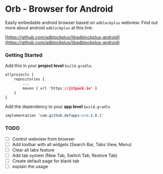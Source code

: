 # Orb - Browser for Android

Easily embedable android browser based on `adblockplus` webview. Find out more about android `adblockplus` at this link:

[https://github.com/adblockplus/libadblockplus-android](https://github.com/adblockplus/libadblockplus-android)


### Getting Started

Add this in your **project level** `build.gradle`.

```css
allprojects {
    repositories {
        ...
        maven { url 'https://jitpack.io' }
    }
}
```

Add the dependency to your **app level** `build.gradle`

```css
implementation 'com.github.defapps:orb:1.0.1'
```

### TODO

- [ ] Control webview from browser
- [ ] Add toolbar with all widgets (Search Bar, Tabs View, Menu)
- [ ] Clear all tabs feature
- [ ] Add tab system (New Tab, Switch Tab, Restore Tab)
- [ ] Create default page for blank tab
- [ ] explain the usage
